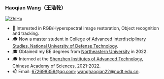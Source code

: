 ### Haoqian Wang（王浩乾）     
[![ZhiHu](https://img.shields.io/badge/ZhiHu-知乎-blue)](https://www.zhihu.com/people/wanghaoq-23) 

- 🔬 Interested in RGB/Hyperspectral image restoration, Object recognition and tracking.
- 🎓 Now a master student in [College of Advanced Interdisciplinary Studies, National University of Defense Technology](https://www.nudt.edu.cn/yssz/qyjcxkxy/index.htm).
- 🎓 Obtained my BE degrees from [Northeastern University](https://www.neu.edu.cn/) in 2022.
- 🎓 Interned at the [Shenzhen Institutes of Advanced Technology, Chinese Academy of Sciences](https://siat.cas.cn/), 2021-2022.
- 📫 Email: 672698359@qq.com; wanghaoqian22@nudt.edu.cn.


